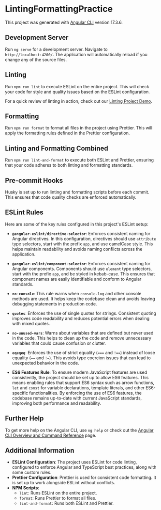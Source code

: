 # LintingFormattingPractice

This project was generated with [Angular CLI](https://github.com/angular/angular-cli) version 17.3.6.

## Development Server

Run `ng serve` for a development server. Navigate to `http://localhost:4200/`. The application will automatically reload if you change any of the source files.

## Linting

Run `npm run lint` to execute ESLint on the entire project. This will check your code for style and quality issues based on the ESLint configuration.

For a quick review of linting in action, check out our [Linting Project Demo](https://linting-project.vercel.app/).

## Formatting

Run `npm run format` to format all files in the project using Prettier. This will apply the formatting rules defined in the Prettier configuration.

## Linting and Formatting Combined

Run `npm run lint-and-format` to execute both ESLint and Prettier, ensuring that your code adheres to both linting and formatting standards.

## Pre-commit Hooks

Husky is set up to run linting and formatting scripts before each commit. This ensures that code quality checks are enforced automatically.

## ESLint Rules

Here are some of the key rules configured in this project's ESLint setup:

- **`@angular-eslint/directive-selector`**: Enforces consistent naming for Angular directives. In this configuration, directives should use `attribute` type selectors, start with the prefix `app`, and use camelCase style. This helps maintain readability and avoids naming conflicts across the application.

- **`@angular-eslint/component-selector`**: Enforces consistent naming for Angular components. Components should use `element` type selectors, start with the prefix `app`, and be styled in kebab-case. This ensures that component names are easily identifiable and conform to Angular standards.

- **`no-console`**: This rule warns when `console.log` and other console methods are used. It helps keep the codebase clean and avoids leaving debugging statements in production code.

- **`quotes`**: Enforces the use of single quotes for strings. Consistent quoting improves code readability and reduces potential errors when dealing with mixed quotes.

- **`no-unused-vars`**: Warns about variables that are defined but never used in the code. This helps to clean up the code and remove unnecessary variables that could cause confusion or clutter.

- **`eqeqeq`**: Enforces the use of strict equality (`===` and `!==`) instead of loose equality (`==` and `!=`). This avoids type coercion issues that can lead to unexpected behavior in the code.

- **ES6 Features Rule**: To ensure modern JavaScript features are used consistently, the project should be set up to allow ES6 features. This means enabling rules that support ES6 syntax such as arrow functions, `let` and `const` for variable declarations, template literals, and other ES6-specific functionalities. By enforcing the use of ES6 features, the codebase remains up-to-date with current JavaScript standards, improving both performance and readability.

## Further Help

To get more help on the Angular CLI, use `ng help` or check out the [Angular CLI Overview and Command Reference](https://angular.io/cli) page.

## Additional Information

- **ESLint Configuration**: The project uses ESLint for code linting, configured to enforce Angular and TypeScript best practices, along with some custom rules.
- **Prettier Configuration**: Prettier is used for consistent code formatting. It is set up to work alongside ESLint without conflicts.
- **NPM Scripts**:
  - `lint`: Runs ESLint on the entire project.
  - `format`: Runs Prettier to format all files.
  - `lint-and-format`: Runs both ESLint and Prettier.
